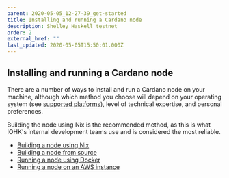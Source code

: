 ```yaml
---
parent: 2020-05-05_12-27-39_get-started
title: Installing and running a Cardano node
description: Shelley Haskell testnet
order: 2
external_href: ""
last_updated: 2020-05-05T15:50:01.000Z
---
```

## Installing and running a Cardano node

There are a number of ways to install and run a Cardano node on your machine, although which method you choose will depend on your operating system (see [supported platforms](https://staging-updated-testnets-cardano.netlify.app/en/shelley-haskell/about/supported-platforms/)), level of technical expertise, and personal preferences.

Building the node using Nix is the recommended method, as this is what IOHK's internal development teams use and is considered the most reliable.

- [Building a node using Nix](https://staging-updated-testnets-cardano.netlify.app/en/shelley-haskell/get-started/installing-and-running-the-cardano-node/building-the-node-using-nix/)
- [Building a node from source]()
- [Running a node using Docker]()
- [Running a node on an AWS instance]()